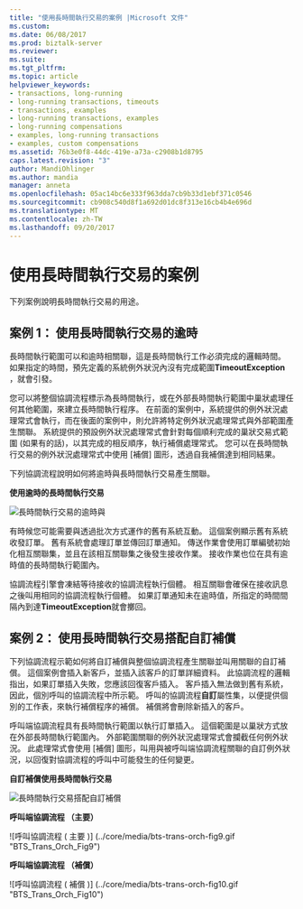 ```yaml
---
title: "使用長時間執行交易的案例 |Microsoft 文件"
ms.custom: 
ms.date: 06/08/2017
ms.prod: biztalk-server
ms.reviewer: 
ms.suite: 
ms.tgt_pltfrm: 
ms.topic: article
helpviewer_keywords:
- transactions, long-running
- long-running transactions, timeouts
- transactions, examples
- long-running transactions, examples
- long-running compensations
- examples, long-running transactions
- examples, custom compensations
ms.assetid: 76b3e0f8-44dc-419e-a73a-c2908b1d8795
caps.latest.revision: "3"
author: MandiOhlinger
ms.author: mandia
manager: anneta
ms.openlocfilehash: 05ac14bc6e333f963dda7cb9b33d1ebf371c0546
ms.sourcegitcommit: cb908c540d8f1a692d01dc8f313e16cb4b4e696d
ms.translationtype: MT
ms.contentlocale: zh-TW
ms.lasthandoff: 09/20/2017
---
```

# <a name="scenarios-using-long-running-transactions"></a>使用長時間執行交易的案例
下列案例說明長時間執行交易的用途。  
  
## <a name="scenario-1-using-long-running-transactions-with-timeouts"></a>案例 1： 使用長時間執行交易的逾時  
 長時間執行範圍可以和逾時相關聯，這是長時間執行工作必須完成的邏輯時間。 如果指定的時間，預先定義的系統例外狀況內沒有完成範圍**TimeoutException** ，就會引發。  
  
 您可以將整個協調流程標示為長時間執行，或在外部長時間執行範圍中巢狀處理任何其他範圍，來建立長時間執行程序。 在前面的案例中，系統提供的例外狀況處理常式會執行，而在後面的案例中，則允許將特定例外狀況處理常式與外部範圍產生關聯。 系統提供的預設例外狀況處理常式會針對每個順利完成的巢狀交易式範圍 (如果有的話)，以其完成的相反順序，執行補償處理常式。 您可以在長時間執行交易的例外狀況處理常式中使用 [補償] 圖形，透過自我補償達到相同結果。  
  
 下列協調流程說明如何將逾時與長時間執行交易產生關聯。  
  
 **使用逾時的長時間執行交易**  
  
 ![長時間執行交易的逾時與](../core/media/bts-trans-orch-fig7.gif "BTS_Trans_Orch_Fig7")  
  
 有時候您可能需要與透過批次方式運作的舊有系統互動。 這個案例顯示舊有系統收發訂單。 舊有系統會處理訂單並傳回訂單通知。 傳送作業會使用訂單編號初始化相互關聯集，並且在該相互關聯集之後發生接收作業。 接收作業也位在具有逾時值的長時間執行範圍內。  
  
 協調流程引擎會凍結等待接收的協調流程執行個體。 相互關聯會確保在接收訊息之後叫用相同的協調流程執行個體。 如果訂單通知未在逾時值，所指定的時間間隔內到達**TimeoutException**就會擲回。  
  
## <a name="scenario-2-using-long-running-transactions-with-custom-compensation"></a>案例 2： 使用長時間執行交易搭配自訂補償  
 下列協調流程示範如何將自訂補償與整個協調流程產生關聯並叫用關聯的自訂補償。 這個案例會插入新客戶，並插入該客戶的訂單詳細資料。 此協調流程的邏輯指出，如果訂單插入失敗，您應該回復客戶插入。 客戶插入無法做到舊有系統，因此，個別呼叫的協調流程中所示範。 呼叫的協調流程**自訂**屬性集，以便提供個別的工作表，來執行補償程序的補償。 補償將會刪除新插入的客戶。  
  
 呼叫端協調流程具有長時間執行範圍以執行訂單插入。 這個範圍是以巢狀方式放在外部長時間執行範圍內。 外部範圍關聯的例外狀況處理常式會攔截任何例外狀況。 此處理常式會使用 [補償] 圖形，叫用與被呼叫端協調流程關聯的自訂例外狀況，以回復對協調流程的呼叫中可能發生的任何變更。  
  
 **自訂補償使用長時間執行交易**  
  
 ![長時間執行交易搭配自訂補償](../core/media/bts-trans-orch-fig8.gif "BTS_Trans_Orch_Fig8")  
  
 **呼叫端協調流程 （主要）**  
  
 ![呼叫協調流程 &#40; 主要 &#41;] (../core/media/bts-trans-orch-fig9.gif "BTS_Trans_Orch_Fig9")  
  
 **呼叫端協調流程 （補償）**  
  
 ![呼叫協調流程 &#40; 補償 &#41;] (../core/media/bts-trans-orch-fig10.gif "BTS_Trans_Orch_Fig10")